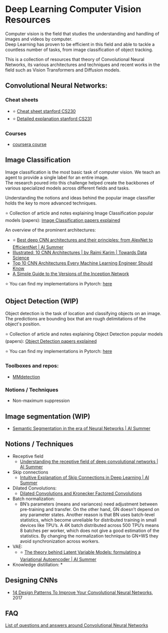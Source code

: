 # Deep Learning Computer Vision Resources

Computer vision is the field that studies the understanding and handling of images and videos by computer.  
Deep Learning has proven to be efficient in this field and able to tackle a countless number of tasks, from image classification of object tracking. 

This is a collection of resources that theory of Convolutional Neural Networks, its various architectures and techniques and recent works in the field such as Vision Transformers and Diffusion models.

## Convolutional Neural Networks:

### Cheat sheets
* ⭐ [Cheat sheet stanford CS230](https://stanford.edu/~shervine/teaching/cs-230/cheatsheet-convolutional-neural-networks)
* ⭐ [Detailed explanation stanford CS231](https://cs231n.github.io/convolutional-networks/)

### Courses

* [coursera course](https://www.coursera.org/learn/convolutional-neural-networks?irclickid=WUyTrCUidxyNRpEy9e3E-XntUkAzwmXb102tWs0&irgwc=1&utm_medium=partners&utm_source=impact&utm_campaign=2757406&utm_content=b2c)



## Image Classification
Image classification is the most basic task of computer vision. We teach an agent to provide a single label for an entire image.  
The research poured into this challenge helped create the backbones of various specialized models across different fields and tasks.

Understanding the notions and ideas behind the popular image classifier holds the key to more advanced techniques.

⭐ Collection of article and notes explaining Image Classification popular models (papers): [Image Classification papers explained](image-classification-papers.md)


An overview of the prominent architectures:
  * ⭐ [Best deep CNN architectures and their principles: from AlexNet to EfficientNet | AI Summer](https://theaisummer.com/cnn-architectures/)
  * [Illustrated: 10 CNN Architectures | by Raimi Karim | Towards Data Science](https://towardsdatascience.com/illustrated-10-cnn-architectures-95d78ace614d)
  * [Top 10 CNN Architectures Every Machine Learning Engineer Should Know](https://towardsdatascience.com/top-10-cnn-architectures-every-machine-learning-engineer-should-know-68e2b0e07201)
  * [A Simple Guide to the Versions of the Inception Network](https://towardsdatascience.com/a-simple-guide-to-the-versions-of-the-inception-network-7fc52b863202)

⭐ You can find my implementations in Pytorch: [here](https://github.com/Darkmyter/Popular-models-implemented-in-Pytorch#image-classification)

## Object Detection (WIP)

Object detection is the task of location and classifying objects on an image. The predictions are bounding box that are rough delimitations of the object's position.

⭐ Collection of article and notes explaining Object Detection popular models (papers): [Object Detection papers explained](object-detection-papers.md)


⭐ You can find my implementations in Pytorch: [here](https://github.com/Darkmyter/Popular-models-implemented-in-Pytorch#object-detection)

### Toolboxes and repos:
* [MMdetection](https://github.com/open-mmlab/mmdetection)

### Notions / Techniques
* Non-maximum suppression


## Image segmentation (WIP)

* [Semantic Segmentation in the era of Neural Networks | AI Summer](https://theaisummer.com/Semantic_Segmentation/) 


## Notions / Techniques
* Receptive field
  * [Understanding the receptive field of deep convolutional networks | AI Summer](https://theaisummer.com/receptive-field/)
* Skip connections
  * [Intuitive Explanation of Skip Connections in Deep Learning | AI Summer ](https://theaisummer.com/skip-connections/)
* Dilated Convolutions:
  * [Dilated Convolutions and Kronecker Factored Convolutions](https://www.inference.vc/dilated-convolutions-and-kronecker-factorisation/)
* Batch normalization:
  * BN’s parameters (means and variances) need adjustment between pre-training and transfer. On the other hand, GN doesn’t depend on any parameter states. Another reason is that BN uses batch-level statistics, which become unreliable for distributed training in small devices like TPU’s. A 4K batch distributed across 500 TPU’s means 8 batches per worker, which does not give a good estimation of the statistics. By changing the normalization technique to GN+WS they avoid synchronization across workers.
* VAE:
  * ⭐ [The theory behind Latent Variable Models: formulating a Variational Autoencoder | AI Summer](https://theaisummer.com/latent-variable-models/)
* Knowledge distillation:
  * 


## Designing CNNs

* [14 Design Patterns To Improve Your Convolutional Neural Networks](https://medium.com/topbots/14-design-patterns-to-improve-your-convolutional-neural-networks-971bb388a082), 2017

## FAQ

[List of questions and answers around Convolutional Neural Networks](faq.md)




